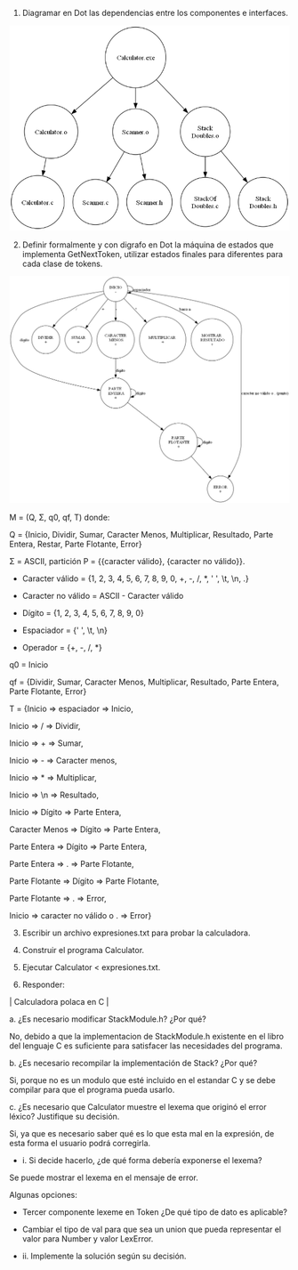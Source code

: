 1. Diagramar en Dot las dependencias entre los componentes e interfaces.

![1](dependencias.png)

2. Definir formalmente y con digrafo en Dot la máquina de estados que implementa GetNextToken, utilizar estados finales para diferentes para cada clase de tokens.

![2](Scanner.png)

M = (Q, Σ, q0, qf, T) donde:

Q = {Inicio, Dividir, Sumar, Caracter Menos, Multiplicar, Resultado, Parte Entera, Restar, Parte Flotante, Error}

Σ = ASCII, partición P = {{caracter válido}, {caracter no válido}}.

  - Caracter válido = {1, 2, 3, 4, 5, 6, 7, 8, 9, 0, +, -, /, *, ' ', \t, \n, .}

  - Caracter no válido = ASCII - Caracter válido

  - Dígito = {1, 2, 3, 4, 5, 6, 7, 8, 9, 0}

  - Espaciador = {' ', \t, \n}

  - Operador = {+, -, /, *}

q0 = Inicio

qf = {Dividir, Sumar, Caracter Menos, Multiplicar, Resultado, Parte Entera, Parte Flotante, Error}

T = {Inicio => espaciador => Inicio, 

Inicio => / => Dividir, 

Inicio => + => Sumar, 

Inicio => - => Caracter menos,

Inicio => * => Multiplicar, 

Inicio => \n => Resultado, 

Inicio => Dígito => Parte Entera,

Caracter Menos => Dígito => Parte Entera,

Parte Entera => Dígito => Parte Entera,

Parte Entera => . => Parte Flotante,

Parte Flotante => Dígito => Parte Flotante,

Parte Flotante => . => Error,

Inicio => caracter no válido o . => Error}

3. Escribir un archivo expresiones.txt para probar la calculadora.

4. Construir el programa Calculator.

5. Ejecutar Calculator < expresiones.txt.

6. Responder:

| Calculadora polaca en C |

a. ¿Es necesario modificar StackModule.h? ¿Por qué?

No, debido a que la implementacion de StackModule.h existente en el libro del lenguaje C es suficiente para satisfacer las necesidades del programa.

b. ¿Es necesario recompilar la implementación de Stack? ¿Por qué?

Si, porque no es un modulo que esté incluido en el estandar C y se debe compilar para que el programa pueda usarlo.

c. ¿Es necesario que Calculator muestre el lexema que originó el error léxico? Justifique su decisión.

Si, ya que es necesario saber qué es lo que esta mal en la expresión, de esta forma el usuario podrá corregirla.

- i. Si decide hacerlo, ¿de qué forma debería exponerse el lexema?
  
Se puede mostrar el lexema en el mensaje de error.

Algunas opciones:

  - Tercer componente lexeme en Token ¿De qué tipo de dato es aplicable?


  - Cambiar el tipo de val para que sea un union que pueda representar el valor para Number y valor LexError.

- ii. Implemente la solución según su decisión.
